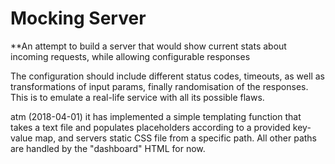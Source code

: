 # Mocking Server

**An attempt to build a server that would show current stats about incoming requests, while allowing configurable responses

The configuration should include different status codes, timeouts, as well as transformations of input params, finally randomisation of the responses.
This is to emulate a real-life service with all its possible flaws.

atm (2018-04-01) it has implemented a simple templating function that takes a text file and populates placeholders according to a provided key-value map, and servers static CSS file from a specific path. All other paths are handled by the "dashboard" HTML for now.